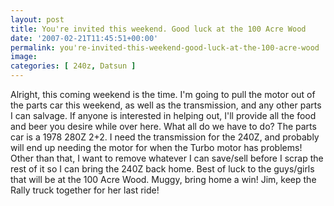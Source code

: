 ```yaml
---
layout: post
title: You're invited this weekend. Good luck at the 100 Acre Wood
date: '2007-02-21T11:45:51+00:00'
permalink: you're-invited-this-weekend-good-luck-at-the-100-acre-wood
image: 
categories: [ 240z, Datsun ]
---
```

 Alright, this coming weekend is the time. I'm going to pull the motor out of the parts car this weekend, as well as the transmission, and any other parts I can salvage. If anyone is interested in helping out, I'll provide all the food and beer you desire while over here. What all do we have to do? The parts car is a 1978 280Z 2+2. I need the transmission for the 240Z, and probably will end up needing the motor for when the Turbo motor has problems! 
 Other than that, I want to remove whatever I can save/sell before I scrap the rest of it so I can bring the 240Z back home. 
 Best of luck to the guys/girls that will be at the 100 Acre Wood. Muggy, bring home a win! Jim, keep the Rally truck together for her last ride! 





